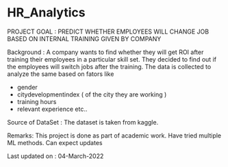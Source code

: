 # HR_Analytics
PROJECT GOAL : PREDICT WHETHER EMPLOYEES WILL CHANGE JOB BASED ON INTERNAL TRAINING GIVEN BY COMPANY

Background : 
A company wants to find whether they will get ROI after training their employees in a particular skill set.
They decided to find out if the employees will switch jobs after the training.
The data is collected to analyze the same based on fators like 
- gender
- citydevelopmentindex ( of the city they are working )
- training hours
- relevant experience
etc..

Source of DataSet :
The dataset is taken from kaggle. 

Remarks: 
This project is done as part of academic work. 
Have tried multiple ML methods.
Can expect updates 

Last updated on : 04-March-2022


